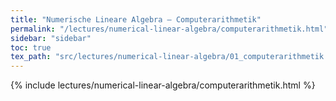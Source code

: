 ```yaml
---
title: "Numerische Lineare Algebra – Computerarithmetik"
permalink: "/lectures/numerical-linear-algebra/computerarithmetik.html"
sidebar: "sidebar"
toc: true
tex_path: "src/lectures/numerical-linear-algebra/01_computerarithmetik.tex"
---
```


{% include lectures/numerical-linear-algebra/computerarithmetik.html %}